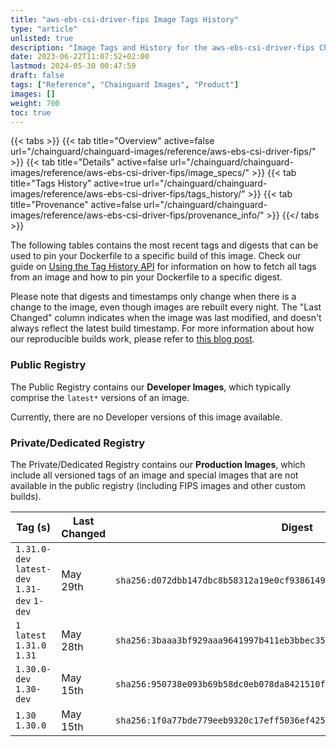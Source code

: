 ```yaml
---
title: "aws-ebs-csi-driver-fips Image Tags History"
type: "article"
unlisted: true
description: "Image Tags and History for the aws-ebs-csi-driver-fips Chainguard Image"
date: 2023-06-22T11:07:52+02:00
lastmod: 2024-05-30 00:47:59
draft: false
tags: ["Reference", "Chainguard Images", "Product"]
images: []
weight: 700
toc: true
---
```


{{< tabs >}}
{{< tab title="Overview" active=false url="/chainguard/chainguard-images/reference/aws-ebs-csi-driver-fips/" >}}
{{< tab title="Details" active=false url="/chainguard/chainguard-images/reference/aws-ebs-csi-driver-fips/image_specs/" >}}
{{< tab title="Tags History" active=true url="/chainguard/chainguard-images/reference/aws-ebs-csi-driver-fips/tags_history/" >}}
{{< tab title="Provenance" active=false url="/chainguard/chainguard-images/reference/aws-ebs-csi-driver-fips/provenance_info/" >}}
{{</ tabs >}}

The following tables contains the most recent tags and digests that can be used to pin your Dockerfile to a specific build of this image. Check our guide on [Using the Tag History API](/chainguard/chainguard-images/using-the-tag-history-api/) for information on how to fetch all tags from an image and how to pin your Dockerfile to a specific digest.

Please note that digests and timestamps only change when there is a change to the image, even though images are rebuilt every night. The "Last Changed" column indicates when the image was last modified, and doesn't always reflect the latest build timestamp. For more information about how our reproducible builds work, please refer to [this blog post](https://www.chainguard.dev/unchained/reproducing-chainguards-reproducible-image-builds).

### Public Registry
The Public Registry contains our **Developer Images**, which typically comprise the `latest*` versions of an image.

Currently, there are no Developer versions of this image available.

### Private/Dedicated Registry
The Private/Dedicated Registry contains our **Production Images**, which include all versioned tags of an image and special images that are not available in the public registry (including FIPS images and other custom builds).

| Tag (s)                                       | Last Changed | Digest                                                                    |
|-----------------------------------------------|--------------|---------------------------------------------------------------------------|
|  `1.31.0-dev` `latest-dev` `1.31-dev` `1-dev` | May 29th     | `sha256:d072dbb147dbc8b58312a19e0cf938614923617a723aa81ddf5c8e8b632db1d5` |
|  `1` `latest` `1.31.0` `1.31`                 | May 28th     | `sha256:3baaa3bf929aaa9641997b411eb3bbec35da342b11a7ef2272c5b0f9078b8fdd` |
|  `1.30.0-dev` `1.30-dev`                      | May 15th     | `sha256:950738e093b69b58dc0eb078da8421510f08623bf52a301b3bfff5257bbcc6de` |
|  `1.30` `1.30.0`                              | May 15th     | `sha256:1f0a77bde779eeb9320c17eff5036ef4256d94df0651002e1e58ab3971ac9f42` |

